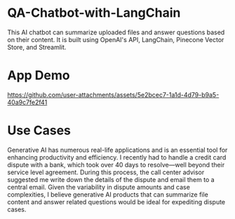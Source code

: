 # QA-Chatbot-with-LangChain
This AI chatbot can summarize uploaded files and answer questions based on their content. It is built using OpenAI's API, LangChain, Pinecone Vector Store, and Streamlit.

# App Demo
https://github.com/user-attachments/assets/5e2bcec7-1a1d-4d79-b9a5-40a9c7fe2f41

# Use Cases

Generative AI has numerous real-life applications and is an essential tool for enhancing productivity and efficiency. I recently had to handle a credit card dispute with a bank, which took over 40 days to resolve—well beyond their service level agreement. During this process, the call center advisor suggested me  write down the details of the dispute and email them to a central email. Given the variability in dispute amounts and case complexities, I believe generative AI products that can summarize file content and answer related questions would be ideal for expediting dispute cases.








